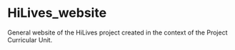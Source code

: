 # HiLives_website
General website of the HiLives project created in the context of the Project Curricular Unit.
